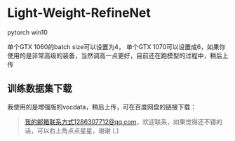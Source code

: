 # Light-Weight-RefineNet
pytorch win10

单个GTX 1060的batch size可以设置为4， 单个GTX 1070可以设置成6，如果你使用的是非常高级的装备，当然调高一点更好，目前还在跑模型的过程中，稍后上传


## 训练数据集下载
我使用的是增强版的vocdata，稍后上传，可在百度网盘的链接下载：

> 我的邮箱联系方式1286307712@qq.com，欢迎联系，如果觉得还不错的话，可以右上角点点星星，谢谢 (*.*)
